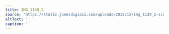 ```yaml
---
title: IMG_1139_2
source: 'https://static.jamesdigioia.com/uploads/2012/12/img_1139_2-scaled.jpg'
altText: ''
caption: ''
---
```


